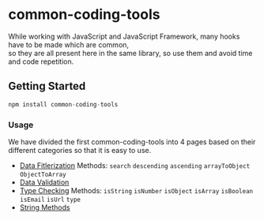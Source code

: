 # common-coding-tools

While working with JavaScript and JavaScript Framework, many hooks have to be made which are common, \
so they are all present here in the same library, so use them and avoid time and code repetition.

## Getting Started
```javascript
npm install common-coding-tools
```


### Usage
We have divided the first common-coding-tools into 4 pages based on their different categories so that it is easy to use.

- [Data Fitlerization](docs/ARRAY.md)    Methods: `search` `descending` `ascending` `arrayToObject` `ObjectToArray`
- [Data Validation](docs/VALIDATE.md)
- [Type Checking](docs/TYPES.md)        Methods: `isString` `isNumber` `isObject` `isArray` `isBoolean` `isEmail` `isUrl` `type`
- [String Methods](docs/STRING.md)
